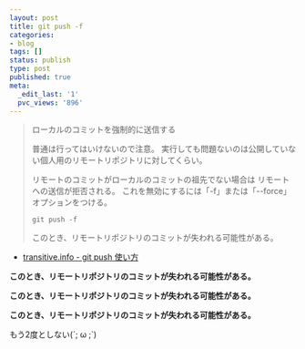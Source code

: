 ```yaml
---
layout: post
title: git push -f
categories:
- blog
tags: []
status: publish
type: post
published: true
meta:
  _edit_last: '1'
  pvc_views: '896'
---
```

<blockquote>ローカルのコミットを強制的に送信する

普通は行ってはいけないので注意。 実行しても問題ないのは公開していない個人用のリモートリポジトリに対してくらい。

リモートのコミットがローカルのコミットの祖先でない場合は リモートへの送信が拒否される。 これを無効にするには「-f」または「--force」オプションをつける。
<pre><code>git push -f</code></pre>
このとき、リモートリポジトリのコミットが失われる可能性がある。</blockquote>
<ul>
	<li><a href="http://transitive.info/article/git/command/push/">transitive.info - git push 使い方</a></li>
</ul>
<strong>このとき、リモートリポジトリのコミットが失われる可能性がある。</strong>

<strong>このとき、リモートリポジトリのコミットが失われる可能性がある。</strong>

<strong>このとき、リモートリポジトリのコミットが失われる可能性がある。</strong>

もう2度としない(´; ω ;`)
